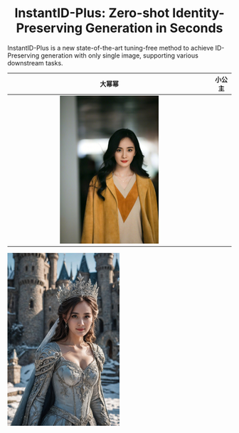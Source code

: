 <div align="center">
<h1>InstantID-Plus: Zero-shot Identity-Preserving Generation in Seconds</h1>

</div>

InstantID-Plus is a new state-of-the-art tuning-free method to achieve ID-Preserving generation with only single image, supporting various downstream tasks.

大幂幂 | 小公主
:-------------------------:|:-------------------------:
<img src="data/yangmi.jpg" alt="img" style="width: 50%;"> | 
<img src="data/res_yangmi.jpg" alt="img" style="width: 50%;">
